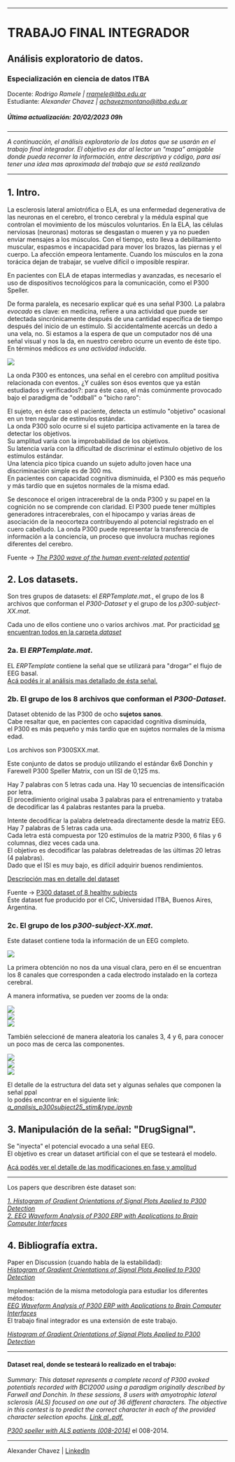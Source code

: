 ----------------------------------------- 
# TRABAJO FINAL INTEGRADOR
## Análisis exploratorio de datos.
### Especialización en ciencia de datos ITBA  

Docente: *Rodrigo Ramele | rramele@itba.edu.ar*  
Estudiante: *Alexander Chavez | achavezmontano@itba.edu.ar*   
  
##### *Última actualización: 20/02/2023 09h*  
----------------------------------------- 
*A continuación, el análisis exploratorio de los datos que se usarán en el trabajo final integrador.* 
*El objetivo es dar al lector un "mapa" amigable donde pueda recorrer la información, entre descriptiva y código, para así tener una idea mas aproximada del trabajo que se está realizando*    

----------------------------------------- 
## 1. Intro.
La esclerosis lateral amiotrófica o ELA, es una enfermedad degenerativa de las neuronas en el cerebro, el tronco cerebral y la médula espinal que controlan el movimiento de los músculos voluntarios. En la ELA, las células nerviosas (neuronas) motoras se desgastan o mueren y ya no pueden enviar mensajes a los músculos. Con el tiempo, esto lleva a debilitamiento muscular, espasmos e incapacidad para mover los brazos, las piernas y el cuerpo. La afección empeora lentamente. Cuando los músculos en la zona torácica dejan de trabajar, se vuelve difícil o imposible respirar.  
  
En pacientes con ELA de etapas intermedias y avanzadas, es necesario el uso de dispositivos tecnológicos para la comunicación, como el P300 Speller.  

De forma paralela, es necesario explicar qué es una señal P300. La palabra *evocado* es clave: en medicina, refiere a una actividad que puede ser detectada sincrónicamente después de una cantidad específica de tiempo después del inicio de un estímulo. Si accidentalmente acercás un dedo a una vela, no. Si estamos a la espera de que un computador nos dé una señal visual y nos la da, en nuestro cerebro ocurre un evento de éste tipo. En términos médicos *es una actividad inducida*.  
  
![](./a_images/ERPTemplate.jpg)
    
La onda P300 es entonces, una señal en el cerebro con amplitud positiva relacionada con eventos. ¿Y cuáles son ésos eventos que ya están estudiados y verificados?: para éste caso, el más comúnmente provocado bajo el paradigma de "oddball" o "bicho raro":  
  
El sujeto, en éste caso el paciente, detecta un estímulo "objetivo" ocasional en un tren regular de estímulos estándar.  
La onda P300 solo ocurre si el sujeto participa activamente en la tarea de detectar los objetivos.  
Su amplitud varía con la improbabilidad de los objetivos.  
Su latencia varía con la dificultad de discriminar el estímulo objetivo de los estímulos estándar.  
Una latencia pico típica cuando un sujeto adulto joven hace una discriminación simple es de 300 ms.  
En pacientes con capacidad cognitiva disminuida, el P300 es más pequeño y más tardío que en sujetos normales de la misma edad.  
  
Se desconoce el origen intracerebral de la onda P300 y su papel en la cognición no se comprende con claridad. El P300 puede tener múltiples generadores intracerebrales, con el hipocampo y varias áreas de asociación de la neocorteza contribuyendo al potencial registrado en el cuero cabelludo. La onda P300 puede representar la transferencia de información a la conciencia, un proceso que involucra muchas regiones diferentes del cerebro.  

Fuente -> [*The P300 wave of the human event-related potential*](https://pubmed.ncbi.nlm.nih.gov/1464675/)    
    
## 2. Los datasets.  
Son tres grupos de datasets: el *ERPTemplate.mat.*, el grupo de los 8 archivos que conforman el *P300-Dataset* y el grupo de los *p300-subject-XX.mat*.  
  
Cada uno de ellos contiene uno o varios archivos .mat. Por practicidad [se encuentran todos en la carpeta *dataset*](dataset/)  
  
### 2a. El *ERPTemplate.mat*.
EL *ERPTemplate* contiene la señal que se utilizará para "drogar" el flujo de EEG basal.  
[Acá podés ir al análisis mas detallado de ésta señal.](a_analisis_ERPTemplate.ipynb)  
  
  
### 2b. El grupo de los 8 archivos que conforman el *P300-Dataset*.  

Dataset obtenido de las P300 de ocho **sujetos sanos**.  
Cabe resaltar que, en pacientes con capacidad cognitiva disminuida,  
el P300 es más pequeño y más tardío que en sujetos normales de la misma edad.  

Los archivos son P300SXX.mat.  

Este conjunto de datos se produjo utilizando el estándar 6x6 Donchin y Farewell P300 Speller Matrix, con un ISI de 0,125 ms.  
  
Hay 7 palabras con 5 letras cada una. Hay 10 secuencias de intensificación por letra.  
El procedimiento original usaba 3 palabras para el entrenamiento y trataba de decodificar las 4 palabras restantes para la prueba. 

Intente decodificar la palabra deletreada directamente desde la matriz EEG.  
Hay 7 palabras de 5 letras cada una.  
Cada letra está compuesta por 120 estímulos de la matriz P300, 6 filas y 6 columnas, diez veces cada una.  
El objetivo es decodificar las palabras deletreadas de las últimas 20 letras (4 palabras).  
Dado que el ISI es muy bajo, es difícil adquirir buenos rendimientos.  

[Descripción mas en detalle del dataset](a_analisis_P300XX.ipynb) 

Fuente -> [P300 dataset of 8 healthy subjects](https://www.kaggle.com/datasets/rramele/p300samplingdataset?resource=download)  
Éste dataset fue producido por el CiC, Universidad ITBA, Buenos Aires, Argentina.  

### 2c. El grupo de los *p300-subject-XX.mat*.  
  
Este dataset contiene toda la información de un EEG completo.

![](./a_images/p300subject25[data][0][0][0].jpg)
  
La primera obtención no nos da una visual clara, pero en él se encuentran los 8 canales que corresponden a cada electrodo instalado en la corteza cerebral. 

A manera informativa, se pueden ver zooms de la onda:
  
![](./a_images/p300subject25[data][0][0][0]_zoom.jpg)  
![](./a_images/p300subject25[data][0][0][0]_zoom2.jpg)  
![](./a_images/p300subject25[data][0][0][0]_zoom3.jpg)

También seleccioné de manera aleatoria los canales 3, 4 y 6, para conocer un poco mas de cerca las componentes.  
  
![](./a_images/01p300subject25_Ch3.jpg)  
![](./a_images/01p300subject25_Ch4.jpg)  
![](./a_images/01p300subject25_Ch6.jpg)  
  
El detalle de la estructura del data set y algunas señales que componen la señal ppal  
lo podés encontrar en el siguiente link: [*a_analisis_p300subject25_stim&type.ipynb*](a_analisis_p300subject25_stim&type.ipynb)  
  
  
## 3. Manipulación de la señal: "DrugSignal".  
Se "inyecta" el potencial evocado a una señal EEG.  
El objetivo es crear un dataset artificial con el que se testeará el modelo.  
  
[Acá podés ver el detalle de las modificaciones en fase y amplitud](a_analisis_funcion_DrugSignal.ipynb)   
  
-----------------------------------------  
  
Los papers que describren éste dataset son:  
  
[*1. Histogram of Gradient Orientations of Signal Plots Applied to P300 Detection*](https://www.frontiersin.org/articles/10.3389/fncom.2019.00043/full)    
[*2. EEG Waveform Analysis of P300 ERP with Applications to Brain Computer Interfaces*](https://www.mdpi.com/2076-3425/8/11/199)  
  
    
## 4. Bibliografía extra.    
  
Paper en Discussion (cuando habla de la estabilidad):  
[*Histogram of Gradient Orientations of Signal Plots Applied to P300 Detection*](https://www.frontiersin.org/articles/10.3389/fncom.2019.00043/full)  
    
Implementación de la misma metodología para estudiar los diferentes métodos:  
[*EEG Waveform Analysis of P300 ERP with Applications to Brain Computer Interfaces*](https://www.mdpi.com/2076-3425/8/11/199)  
El trabajo final integrador es una extensión de este trabajo.  
  
[*Histogram of Gradient Orientations of Signal Plots Applied to P300 Detection*](https://www.frontiersin.org/articles/10.3389/fncom.2019.00043/full)    
    
  
----------------------------------------- 
  
#### Dataset real, donde se testeará lo realizado en el trabajo:
*Summary: This dataset represents a complete record of P300 evoked potentials recorded with BCI2000 using a paradigm originally described by Farwell and Donchin. In these sessions, 8 users with amyotrophic lateral sclerosis (ALS) focused on one out of 36 different characters. The objective in this contest is to predict the correct character in each of the provided character selection epochs.* [*Link al  .pdf.*](https://lampz.tugraz.at/~bci/database/008-2014/description.pdf)  
  
[*P300 speller with ALS patients (008-2014)*](http://bnci-horizon-2020.eu/database/data-sets) el 008-2014.  
  
----------------------------------------- 
    
Alexander Chavez | [LinkedIn](https://www.linkedin.com/in/alexchavez1980/)  